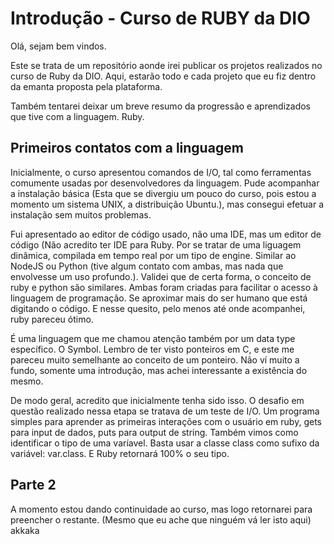 <h1> Introdução - Curso de RUBY da DIO</h1>

<p>Olá, sejam bem vindos.</p>

<p>Este se trata de um repositório aonde irei publicar os projetos realizados no curso de Ruby da DIO.
Aqui, estarão todo e cada projeto que eu fiz dentro da emanta proposta pela plataforma. </p>

<p>Também tentarei deixar um breve resumo da progressão e aprendizados que tive com a linguagem. Ruby.</p>

<h2>Primeiros contatos com a linguagem</h2>

<p>Inicialmente, o curso apresentou comandos de I/O, tal como ferramentas comumente usadas por desenvolvedores
da linguagem. Pude acompanhar a instalação básica (Esta que se divergiu um pouco do curso, pois estou a momento
um sistema UNIX, a distribuição Ubuntu.), mas consegui efetuar a instalação sem muitos problemas. </p>

<p>Fui apresentado ao editor de código usado, não uma IDE, mas um editor de código (Não acredito ter IDE para Ruby.
Por se tratar de uma liguagem dinâmica, compilada em tempo real por um tipo de engine. Similar ao NodeJS ou Python
(tive algum contato com ambas, mas nada que envolvesse um uso profundo.). Validei que de certa forma, o conceito de
ruby e python são similares. Ambas foram criadas para facilitar o acesso à linguagem de programação. Se aproximar mais
do ser humano que está digitando o código. E nesse quesito, pelo menos até onde acompanhei, ruby pareceu ótimo.</p>

<p>
  É uma linguagem que me chamou atenção também por um data type específico. O Symbol. Lembro de ter visto ponteiros em C, e
  este me pareceu muito semelhante ao conceito de um ponteiro. Não ví muito a fundo, somente uma introdução, mas achei interessante 
  a existência do mesmo. 
</p>

<p>De modo geral, acredito que inicialmente tenha sido isso. O desafio em questão realizado nessa etapa se tratava de um teste de I/O.
Um programa simples para aprender as primeiras interações com o usuário em ruby, gets para input de dados, puts para output de string.
Também vimos como identificar o tipo de uma varíavel. Basta usar a classe class como sufixo da variável: var.class. E Ruby retornará 
100% o seu tipo.</p>

<h2>Parte 2</h2>

<p>A momento estou dando continuidade ao curso, mas logo retornarei para preencher o restante. (Mesmo que eu ache que ninguém vá ler isto aqui) akkaka</p>

